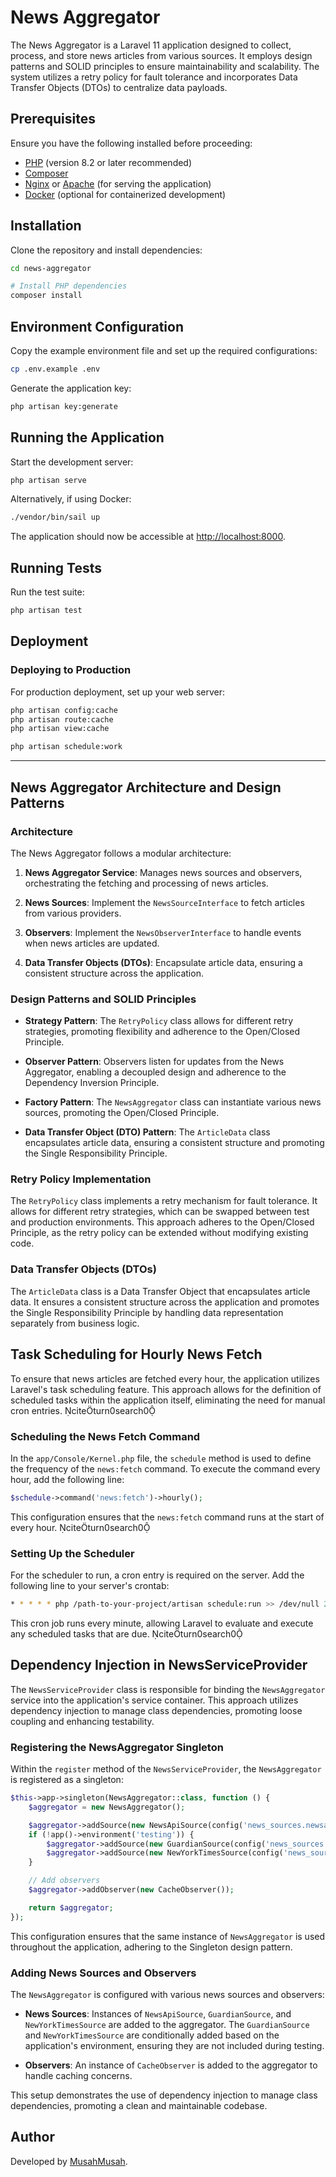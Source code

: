 # News Aggregator

The News Aggregator is a Laravel 11 application designed to collect, process, and store news articles from various sources. It employs design patterns and SOLID principles to ensure maintainability and scalability. The system utilizes a retry policy for fault tolerance and incorporates Data Transfer Objects (DTOs) to centralize data payloads.

## Prerequisites

Ensure you have the following installed before proceeding:

- [PHP](https://www.php.net/) (version 8.2 or later recommended)
- [Composer](https://getcomposer.org/)
- [Nginx](https://www.nginx.com/) or [Apache](https://httpd.apache.org/) (for serving the application)
- [Docker](https://www.docker.com/) (optional for containerized development)

## Installation

Clone the repository and install dependencies:

```bash
cd news-aggregator

# Install PHP dependencies
composer install
```

## Environment Configuration

Copy the example environment file and set up the required configurations:

```bash
cp .env.example .env
```

Generate the application key:

```bash
php artisan key:generate
```

## Running the Application

Start the development server:

```bash
php artisan serve
```

Alternatively, if using Docker:

```bash
./vendor/bin/sail up
```

The application should now be accessible at [http://localhost:8000](http://localhost:8000).

## Running Tests

Run the test suite:

```bash
php artisan test
```

## Deployment

### Deploying to Production

For production deployment, set up your web server:

```bash
php artisan config:cache
php artisan route:cache
php artisan view:cache

php artisan schedule:work
```

---

## News Aggregator Architecture and Design Patterns

### Architecture

The News Aggregator follows a modular architecture:

1. **News Aggregator Service**: Manages news sources and observers, orchestrating the fetching and processing of news articles.

2. **News Sources**: Implement the `NewsSourceInterface` to fetch articles from various providers.

3. **Observers**: Implement the `NewsObserverInterface` to handle events when news articles are updated.

4. **Data Transfer Objects (DTOs)**: Encapsulate article data, ensuring a consistent structure across the application.

### Design Patterns and SOLID Principles

- **Strategy Pattern**: The `RetryPolicy` class allows for different retry strategies, promoting flexibility and adherence to the Open/Closed Principle.

- **Observer Pattern**: Observers listen for updates from the News Aggregator, enabling a decoupled design and adherence to the Dependency Inversion Principle.

- **Factory Pattern**: The `NewsAggregator` class can instantiate various news sources, promoting the Open/Closed Principle.

- **Data Transfer Object (DTO) Pattern**: The `ArticleData` class encapsulates article data, ensuring a consistent structure and promoting the Single Responsibility Principle.

### Retry Policy Implementation

The `RetryPolicy` class implements a retry mechanism for fault tolerance. It allows for different retry strategies, which can be swapped between test and production environments. This approach adheres to the Open/Closed Principle, as the retry policy can be extended without modifying existing code.

### Data Transfer Objects (DTOs)

The `ArticleData` class is a Data Transfer Object that encapsulates article data. It ensures a consistent structure across the application and promotes the Single Responsibility Principle by handling data representation separately from business logic.

## Task Scheduling for Hourly News Fetch

To ensure that news articles are fetched every hour, the application utilizes Laravel's task scheduling feature. This approach allows for the definition of scheduled tasks within the application itself, eliminating the need for manual cron entries. citeturn0search0

### Scheduling the News Fetch Command

In the `app/Console/Kernel.php` file, the `schedule` method is used to define the frequency of the `news:fetch` command. To execute the command every hour, add the following line:

```php
$schedule->command('news:fetch')->hourly();
```

This configuration ensures that the `news:fetch` command runs at the start of every hour. citeturn0search0

### Setting Up the Scheduler

For the scheduler to run, a cron entry is required on the server. Add the following line to your server's crontab:

```bash
* * * * * php /path-to-your-project/artisan schedule:run >> /dev/null 2>&1
```

This cron job runs every minute, allowing Laravel to evaluate and execute any scheduled tasks that are due. citeturn0search0

## Dependency Injection in NewsServiceProvider

The `NewsServiceProvider` class is responsible for binding the `NewsAggregator` service into the application's service container. This approach utilizes dependency injection to manage class dependencies, promoting loose coupling and enhancing testability.

### Registering the NewsAggregator Singleton

Within the `register` method of the `NewsServiceProvider`, the `NewsAggregator` is registered as a singleton:

```php
$this->app->singleton(NewsAggregator::class, function () {
    $aggregator = new NewsAggregator();

    $aggregator->addSource(new NewsApiSource(config('news_sources.newsapi.api_key')));
    if (!app()->environment('testing')) {
        $aggregator->addSource(new GuardianSource(config('news_sources.guardian.api_key')));
        $aggregator->addSource(new NewYorkTimesSource(config('news_sources.new_york_times.api_key')));
    }

    // Add observers
    $aggregator->addObserver(new CacheObserver());

    return $aggregator;
});
```

This configuration ensures that the same instance of `NewsAggregator` is used throughout the application, adhering to the Singleton design pattern.

### Adding News Sources and Observers

The `NewsAggregator` is configured with various news sources and observers:

- **News Sources**: Instances of `NewsApiSource`, `GuardianSource`, and `NewYorkTimesSource` are added to the aggregator. The `GuardianSource` and `NewYorkTimesSource` are conditionally added based on the application's environment, ensuring they are not included during testing.

- **Observers**: An instance of `CacheObserver` is added to the aggregator to handle caching concerns.

This setup demonstrates the use of dependency injection to manage class dependencies, promoting a clean and maintainable codebase.

## Author

Developed by [MusahMusah](https://github.com/musahmusah). 